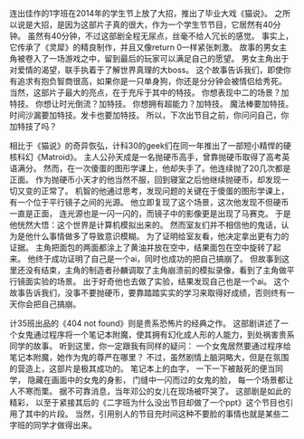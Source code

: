 连出佳作的1字班在2014年的学生节上放了大招，推出了毕业大戏《猫说》。
之所以说是大招，是因为这部片子真的很大，作为一个学生节节目，它居然有40分钟。
虽然有40分钟，不过这部剧全程无尿点，丝毫不给人冗长的感觉。
事实上，它传承了《灵犀》的精良制作，并且又像return 0一样紧张刺激。
故事的男女主角被卷入了一场游戏之中，留到最后的玩家可以满足自己的愿望。
男女主角出于对爱情的渴望，联手执着于了解世界真理的大boss。
这个故事告诉我们，即使你有追求有抱负智商很高，如果你是一只单身狗，你还是分分钟会被情侣给秀死。
当然，这部片子最大的亮点，在于充斥于其中的特技。
你想表现中二的场景？加特技。
你想让时光倒流？加特技。
你想拥有超能力？加特技。
魔法棒要加特技。时间沙漏要加特技。发卡也要加特技。
所以，下次出节目之前，你问问自己，你加特技了吗？

相比于《猫说》的奇异恢弘，计科30的geek们在同一年推出了一部短小精悍的硬核科幻《Matroid》。
主人公孙天成是一名抛硬币高手，曾靠抛硬币取得了高考英语满分。
然而，在一次傻蛋的图形学课上，他却失手了。他连续抛了20几次都是正面。
作为抛硬币小天才的他当然不服，回到寝室之后他继续抛硬币，却发现一切又变的正常了。
机智的他通过思考，发现问题的关键在于傻蛋的图形学课上，有一个位于平行镜子之间的光源。
他立即复现了这个场景，这次他发现不但硬币一直是正面，
连光源也是一闪一闪的，而镜子中的影像更是出现了马赛克。
于是他恍然大悟：这个世界是计算机模拟出来的。
然而室友们并不相信他的鬼话，认为是他什么事情做多了导致意识模糊。
为了证明给室友看，他决定拿出更有力的证据。
主角把面包的两面都涂上了黄油并放在空中，结果面包在空中旋转了起来。
他终于成功证明了自己是一个ai，同时也成功的把自己搞崩了。
但故事到这里还没有结束，主角的制造者孙麟调取了主角崩溃前的模拟录像，看到了主角做平行镜面实验的场景。
出于好奇他也去做了实验，结果发现自己也是一个ai。
这个故事告诉我们，没事不要抛硬币，要靠踏踏实实的学习来取得好成绩，否则终有一天你会把自己搞崩。


计35班出品的《404 not found》则是贵系恐怖片的经典之作。
这部剧讲述了一个女鬼通过程序将一个笔记本附魔，使其拥有幻化成人形的人能力，到处祸害贵系同学的故事。
听到这里，你一定跟我有同样的疑问：
一个女鬼居然要通过程序给笔记本附魔，她作为鬼的尊严在哪里？
不过，虽然剧情上脑洞略大，但是在氛围的营造上，这部片是极其成功的。
笔记本上的血字，
一下一下被敲死的便当同学，
隐藏在画面中的女鬼的身影，
门缝中一闪而过的女鬼的脸，
每一个场景都让人不寒而栗。
据不可靠消息，当年邓公的女儿在现场被吓哭了。
这部剧是如此的精彩，
以至于紧接其后的《二字班为什么没出节目却做了一个ppt》这个节目也引用了其中的片段。
当然，引用别人的节目充时间这种不要脸的事情也就是某些二字班的同学才做得出来。